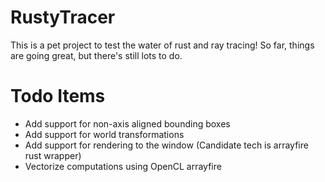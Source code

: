 # RustyTracer
This is a pet project to test the water of rust and ray tracing! So far, things are going great, but there's still lots to do.

# Todo Items
- Add support for non-axis aligned bounding boxes
- Add support for world transformations
- Add support for rendering to the window (Candidate tech is arrayfire rust wrapper)
- Vectorize computations using OpenCL arrayfire
